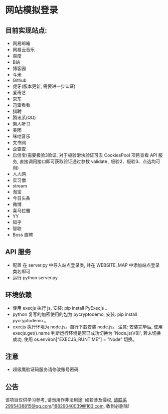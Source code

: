 # 网站模拟登录

目前实现站点:
-----------

   * 网易邮箱
   * 网易云音乐
   * 百度
   * B站
   * 博客园
   * 斗米
   * Github
   * 虎牙(版本更新, 需要进一步认证)
   * 爱奇艺
   * 京东
   * 迅雷看看
   * 猎聘
   * 腾讯系(QQ)
   * 懒人听书
   * 美团
   * 咪咕音乐
   * 文书网
   * 企查查
   * 启信宝(需要极验3验证, 对于极验滑块验证可去 CookiesPool 项目查看 API 服务, 直接调用接口即可获取验证通过参数 validate , 极验2、极验3、点选均可用)
   * 人人网
   * 实习僧
   * stream
   * 淘宝
   * 今日头条
   * 微博
   * 喜马拉雅
   * YY 
   * 知乎
   * 智联
   * Boss 直聘

API 服务
------

 * 配置
    在 server.py 中导入站点登录类, 并在 WEBSITE_MAP 中添加站点登录类名即可
 * 运行
    python server.py

环境依赖
--------

* 使用 execjs 执行 js, 安装: pip install PyExecjs 。 
* python 复写的加密使用的包为 pycryptodemo, 安装: pip install pycryptodemo 。
* execjs 执行环境为 node.js。自行下载安装 node.js。
  注意: 安装完毕后, 使用 execjs.get().name 判断运行环境是否已成功切换为 'Node.js(V8)', 若未切换成功, 使用 os.environ["EXECJS_RUNTIME"] = "Node" 切换。
  
注意
------

 * 超级鹰验证码服务请修改账号密码
 
公告
--------

该项目仅供学习参考, 请勿用作非法用途! 如若涉及侵权, 请联系2995438815@qq.com/18829040039@163.com, 收到必删除! 